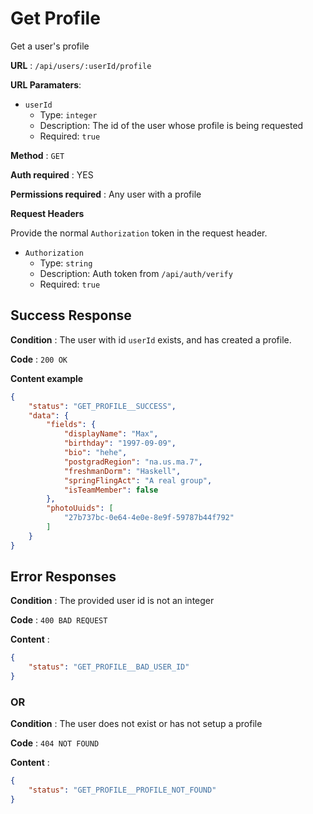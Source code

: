 # Get Profile

Get a user's profile

**URL** : `/api/users/:userId/profile`

**URL Paramaters**:
* `userId`
  * Type: `integer`
  * Description: The id of the user whose profile is being requested
  * Required: `true`

**Method** : `GET`

**Auth required** : YES

**Permissions required** : Any user with a profile

**Request Headers**

Provide the normal `Authorization` token in the request header.

* `Authorization`
  * Type: `string`
  * Description: Auth token from `/api/auth/verify`
  * Required: `true`

## Success Response

**Condition** : The user with id `userId` exists, and has created a profile.

**Code** : `200 OK`

**Content example**

```json
{
    "status": "GET_PROFILE__SUCCESS",
    "data": {
        "fields": {
            "displayName": "Max",
            "birthday": "1997-09-09",
            "bio": "hehe",
            "postgradRegion": "na.us.ma.7",
            "freshmanDorm": "Haskell",
            "springFlingAct": "A real group",
            "isTeamMember": false
        },
        "photoUuids": [
            "27b737bc-0e64-4e0e-8e9f-59787b44f792"
        ]
    }
}
```

## Error Responses

**Condition** : The provided user id is not an integer

**Code** : `400 BAD REQUEST`

**Content** :
```json
{
    "status": "GET_PROFILE__BAD_USER_ID"
}
```

### OR

**Condition** : The user does not exist or has not setup a profile

**Code** : `404 NOT FOUND`

**Content** :
```json
{
    "status": "GET_PROFILE__PROFILE_NOT_FOUND"
}
```

